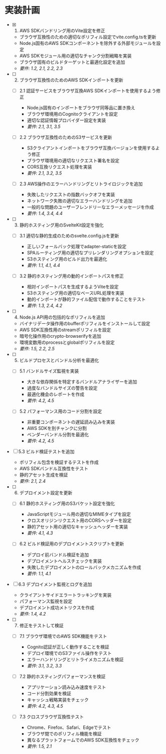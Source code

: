 # 実装計画

- [x] 1. AWS SDKバンドリング用のVite設定を修正





  - ブラウザ互換性のための適切なポリフィル設定でvite.config.tsを更新
  - Node.js固有のAWS SDKコンポーネントを除外する外部モジュールを設定
  - AWS SDKモジュール用の適切なチャンク分割戦略を実装
  - ブラウザ固有のビルドターゲットと最適化設定を追加
  - _要件: 1.2, 2.1, 2.2, 2.3_

- [ ] 2. ブラウザ互換性のためのAWS SDKインポートを更新
  - [ ] 2.1 認証サービスをブラウザ互換AWS SDKインポートを使用するよう修正
    - Node.js固有のインポートをブラウザ同等品に置き換え
    - ブラウザ環境用のCognitoクライアントを設定
    - 適切な認証情報プロバイダー設定を実装
    - _要件: 2.1, 3.1, 3.5_

  - [ ] 2.2 ブラウザ互換性のためのS3サービスを更新
    - S3クライアントインポートをブラウザ互換バージョンを使用するよう修正
    - ブラウザ環境用の適切なリクエスト署名を設定
    - CORS互換リクエスト処理を実装
    - _要件: 2.1, 3.2, 3.5_

  - [ ] 2.3 AWS操作のエラーハンドリングとリトライロジックを追加
    - 失敗したリクエストの指数バックオフを実装
    - ネットワーク失敗の適切なエラーハンドリングを追加
    - 一般的な問題のユーザーフレンドリーなエラーメッセージを作成
    - _要件: 1.4, 3.4, 4.4_

- [ ] 3. 静的ホスティング用のSvelteKit設定を強化
  - [ ] 3.1 適切な静的生成のためのsvelte.config.jsを更新
    - 正しいフォールバック処理でadapter-staticを設定
    - SPAルーティング用の適切なプリレンダリングオプションを設定
    - S3ホスティング用のビルド出力を最適化
    - _要件: 1.1, 4.1, 4.4_

  - [ ] 3.2 静的ホスティング用の動的インポートパスを修正
    - 相対インポートパスを生成するようViteを設定
    - S3ホスティング用の適切なベースURL処理を実装
    - 動的インポートが静的ファイル配信で動作することをテスト
    - _要件: 1.3, 2.4, 4.2_

- [ ] 4. Node.js API用の包括的なポリフィルを追加
  - バイナリデータ操作用のbufferポリフィルをインストールして設定
  - AWS SDK互換性用のstreamポリフィルを設定
  - 暗号化操作用のcrypto-browserifyを追加
  - 環境変数用のprocessとglobalポリフィルを設定
  - _要件: 1.5, 2.2, 2.5_

- [ ] 5. ビルドプロセスとバンドル分析を最適化
  - [ ] 5.1 バンドルサイズ監視を実装
    - 大きな依存関係を特定するバンドルアナライザーを追加
    - 過度なバンドルサイズの警告を設定
    - 最適化機会のレポートを作成
    - _要件: 4.2, 4.5_

  - [ ] 5.2 パフォーマンス用のコード分割を設定
    - 非重要コンポーネントの遅延読み込みを実装
    - AWS SDKを別チャンクに分割
    - ベンダーバンドル分割を最適化
    - _要件: 4.2, 4.5_

- [ ] 5.3 ビルド検証テストを追加
  - ポリフィル包含を検証するテストを作成
  - AWS SDKバンドル互換性をテスト
  - 静的アセット生成を検証
  - _要件: 2.1, 2.4_

- [ ] 6. デプロイメント設定を更新
  - [ ] 6.1 静的ホスティング用のS3バケット設定を強化
    - JavaScriptモジュール用の適切なMIMEタイプを設定
    - クロスオリジンリクエスト用のCORSヘッダーを設定
    - 静的アセット用の適切なキャッシュヘッダーを実装
    - _要件: 4.1, 4.3_

  - [ ] 6.2 ビルド検証用のデプロイメントスクリプトを更新
    - デプロイ前バンドル検証を追加
    - デプロイメントヘルスチェックを実装
    - 失敗したデプロイメントのロールバックメカニズムを作成
    - _要件: 1.1, 4.1_

- [ ] 6.3 デプロイメント監視とログを追加
  - クライアントサイドエラートラッキングを実装
  - パフォーマンス監視を設定
  - デプロイメント成功メトリクスを作成
  - _要件: 1.4, 4.2_

- [ ] 7. 修正をテストして検証
  - [ ] 7.1 ブラウザ環境でのAWS SDK機能をテスト
    - Cognito認証が正しく動作することを検証
    - デプロイ環境でのS3ファイル操作をテスト
    - エラーハンドリングとリトライメカニズムを検証
    - _要件: 3.1, 3.2, 3.3_

  - [ ] 7.2 静的ホスティングパフォーマンスを検証
    - アプリケーション読み込み速度をテスト
    - コード分割効果を検証
    - キャッシュ戦略実装をチェック
    - _要件: 4.2, 4.3, 4.5_

  - [ ] 7.3 クロスブラウザ互換性テスト
    - Chrome、Firefox、Safari、Edgeでテスト
    - ブラウザ間でのポリフィル機能を検証
    - 異なるプラットフォームでのAWS SDK互換性をチェック
    - _要件: 1.5, 2.1_